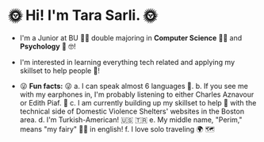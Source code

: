 # :sun_with_face: Hi! I'm Tara Sarli. :sun_with_face:


- I'm a Junior at BU :woman_student: double majoring in **Computer Science** :woman_technologist: and **Psychology** :partying_face: :nerd_face:!
- I'm interested in learning everything tech related and applying my skillset to help people :smiling_face_with_three_hearts:!


- :stuck_out_tongue_winking_eye: **Fun facts:** :stuck_out_tongue_winking_eye:
    a. I can speak almost 6 languages :call_me_hand:.
    b. If you see me with my earphones in, I'm probably listening to either Charles Aznavour or Edith Piaf. :woman_dancing:
    c. I am currently building up my skillset to help :crossed_fingers: with the technical side of Domestic Violence Shelters' websites in the Boston area. 
    d. I'm Turkish-American! :us: :tr:
    e. My middle name, "Perim," means "my fairy" :fairy_woman: in english!
    f. I love solo traveling :earth_africa: :world_map:

